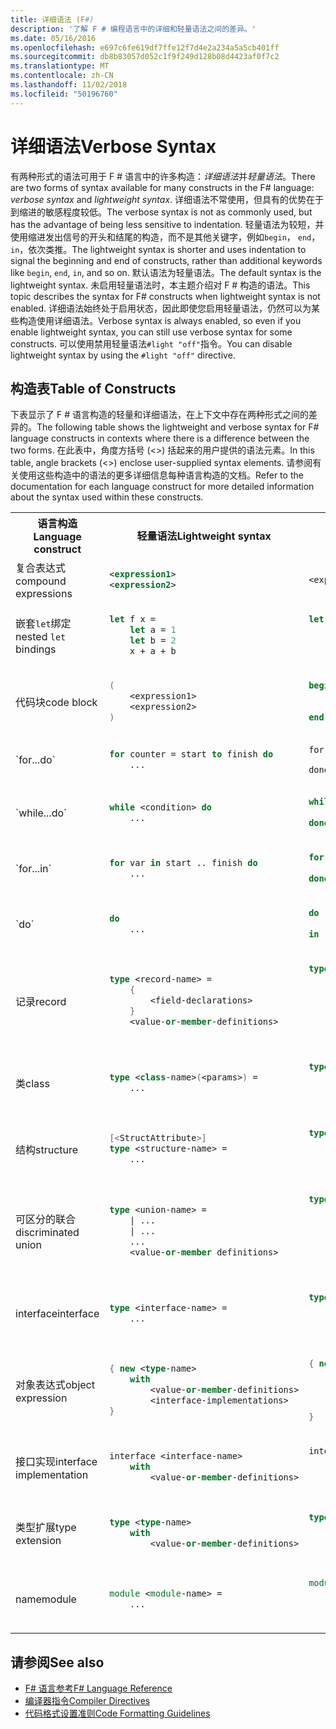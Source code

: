 ```yaml
---
title: 详细语法 (F#)
description: '了解 F # 编程语言中的详细和轻量语法之间的差异。'
ms.date: 05/16/2016
ms.openlocfilehash: e697c6fe619df7ffe12f7d4e2a234a5a5cb401ff
ms.sourcegitcommit: db8b83057d052c1f9f249d128b08d4423af0f7c2
ms.translationtype: MT
ms.contentlocale: zh-CN
ms.lasthandoff: 11/02/2018
ms.locfileid: "50196760"
---
```

# <a name="verbose-syntax"></a><span data-ttu-id="b7c01-103">详细语法</span><span class="sxs-lookup"><span data-stu-id="b7c01-103">Verbose Syntax</span></span>

<span data-ttu-id="b7c01-104">有两种形式的语法可用于 F # 语言中的许多构造：*详细语法*并*轻量语法*。</span><span class="sxs-lookup"><span data-stu-id="b7c01-104">There are two forms of syntax available for many constructs in the F# language: *verbose syntax* and *lightweight syntax*.</span></span> <span data-ttu-id="b7c01-105">详细语法不常使用，但具有的优势在于到缩进的敏感程度较低。</span><span class="sxs-lookup"><span data-stu-id="b7c01-105">The verbose syntax is not as commonly used, but has the advantage of being less sensitive to indentation.</span></span> <span data-ttu-id="b7c01-106">轻量语法为较短，并使用缩进发出信号的开头和结尾的构造，而不是其他关键字，例如`begin`， `end`， `in`，依次类推。</span><span class="sxs-lookup"><span data-stu-id="b7c01-106">The lightweight syntax is shorter and uses indentation to signal the beginning and end of constructs, rather than additional keywords like `begin`, `end`, `in`, and so on.</span></span> <span data-ttu-id="b7c01-107">默认语法为轻量语法。</span><span class="sxs-lookup"><span data-stu-id="b7c01-107">The default syntax is the lightweight syntax.</span></span> <span data-ttu-id="b7c01-108">未启用轻量语法时，本主题介绍对 F # 构造的语法。</span><span class="sxs-lookup"><span data-stu-id="b7c01-108">This topic describes the syntax for F# constructs when lightweight syntax is not enabled.</span></span> <span data-ttu-id="b7c01-109">详细语法始终处于启用状态，因此即使您启用轻量语法，仍然可以为某些构造使用详细语法。</span><span class="sxs-lookup"><span data-stu-id="b7c01-109">Verbose syntax is always enabled, so even if you enable lightweight syntax, you can still use verbose syntax for some constructs.</span></span> <span data-ttu-id="b7c01-110">可以使用禁用轻量语法`#light "off"`指令。</span><span class="sxs-lookup"><span data-stu-id="b7c01-110">You can disable lightweight syntax by using the `#light "off"` directive.</span></span>

## <a name="table-of-constructs"></a><span data-ttu-id="b7c01-111">构造表</span><span class="sxs-lookup"><span data-stu-id="b7c01-111">Table of Constructs</span></span>

<span data-ttu-id="b7c01-112">下表显示了 F # 语言构造的轻量和详细语法，在上下文中存在两种形式之间的差异的。</span><span class="sxs-lookup"><span data-stu-id="b7c01-112">The following table shows the lightweight and verbose syntax for F# language constructs in contexts where there is a difference between the two forms.</span></span> <span data-ttu-id="b7c01-113">在此表中，角度方括号 (&lt;&gt;) 括起来的用户提供的语法元素。</span><span class="sxs-lookup"><span data-stu-id="b7c01-113">In this table, angle brackets (&lt;&gt;) enclose user-supplied syntax elements.</span></span> <span data-ttu-id="b7c01-114">请参阅有关使用这些构造中的语法的更多详细信息每种语言构造的文档。</span><span class="sxs-lookup"><span data-stu-id="b7c01-114">Refer to the documentation for each language construct for more detailed information about the syntax used within these constructs.</span></span>

<table>
<tr>
<th><span data-ttu-id="b7c01-115">语言构造</span><span class="sxs-lookup"><span data-stu-id="b7c01-115">Language construct</span></span></th>
<th><span data-ttu-id="b7c01-116">轻量语法</span><span class="sxs-lookup"><span data-stu-id="b7c01-116">Lightweight syntax</span></span></th>
<th><span data-ttu-id="b7c01-117">详细语法</span><span class="sxs-lookup"><span data-stu-id="b7c01-117">Verbose syntax</span></span></th>
</tr>
<tr>
<td>
<span data-ttu-id="b7c01-118">复合表达式</span><span class="sxs-lookup"><span data-stu-id="b7c01-118">compound expressions</span></span>
</td>
<td>

```xml
<expression1>
<expression2>
```
</td><td>

```fsharp
<expression1>; <expression2>
```

</td>
</tr>
<tr><td>

<span data-ttu-id="b7c01-119">嵌套`let`绑定</span><span class="sxs-lookup"><span data-stu-id="b7c01-119">nested `let` bindings</span></span>

</td><td>

```fsharp
let f x =
    let a = 1
    let b = 2
    x + a + b
```

</td><td>

```fsharp
let f x =
    let a = 1 in
    let b = 2 in
    x + a + b
```

</td>
</tr>
<tr><td>
<span data-ttu-id="b7c01-120">代码块</span><span class="sxs-lookup"><span data-stu-id="b7c01-120">code block</span></span>
</td><td>

```fsharp
(
    <expression1>
    <expression2>
)
```

</td><td>

```fsharp
begin
    <expression1>;
    <expression2>;
end
```
</td>
</tr>
<tr><td>
`for...do`
</td><td>

```fsharp
for counter = start to finish do
    ...
```

</td><td>

```
for counter = start to finish do
    ...
done
```

</td>
</tr>
<tr><td>
`while...do`
</td><td>

```fsharp
while <condition> do
    ...
```

</td><td>

```fsharp
while <condition> do
    ...
done
```

</td>
</tr>
<tr><td>
`for...in`
</td><td>

```fsharp
for var in start .. finish do
    ...
```

</td><td>

```fsharp
for var in start .. finish do
    ...
done
```

</td>
</tr>
<tr><td>
`do`
</td><td>

```fsharp
do
    ...
```

</td><td>

```fsharp
do
    ...
in
```

</td>
</tr>
<tr><td><span data-ttu-id="b7c01-121">记录</span><span class="sxs-lookup"><span data-stu-id="b7c01-121">record</span></span>
</td><td>

```fsharp
type <record-name> =
    {
        <field-declarations>
    }
    <value-or-member-definitions>
```

</td><td>

```fsharp
type <record-name> =
    {
        <field-declarations>
    }
    with
        <value-or-member-definitions>
    end
```

</td>
</tr>
<tr><td><span data-ttu-id="b7c01-122">类</span><span class="sxs-lookup"><span data-stu-id="b7c01-122">class</span></span>
</td><td>

```fsharp
type <class-name>(<params>) =
    ...
```

</td><td>

```fsharp
type <class-name>(<params>) =
    class
        ...
    end
```

</td>
</tr>
<tr><td><span data-ttu-id="b7c01-123">结构</span><span class="sxs-lookup"><span data-stu-id="b7c01-123">structure</span></span></td><td>

```fsharp
[<StructAttribute>]
type <structure-name> =
    ...
```

</td><td>

```fsharp
type <structure-name> =
    struct
        ...
    end
```

</td>
</tr>
<tr><td><span data-ttu-id="b7c01-124">可区分的联合</span><span class="sxs-lookup"><span data-stu-id="b7c01-124">discriminated union</span></span></td><td>

```fsharp
type <union-name> =
    | ...
    | ...
    ...
    <value-or-member definitions>
```

</td><td>

```fsharp
type <union-name> =
    | ...
    | ...
    ...
    with
        <value-or-member-definitions>
    end    
```

</td>
</tr>
<tr><td><span data-ttu-id="b7c01-125">interface</span><span class="sxs-lookup"><span data-stu-id="b7c01-125">interface</span></span></td><td>

```fsharp
type <interface-name> =
    ...
```
</td><td>

```fsharp
type <interface-name> =
    interface
        ...
    end
```

</td>
</tr>
<tr><td><span data-ttu-id="b7c01-126">对象表达式</span><span class="sxs-lookup"><span data-stu-id="b7c01-126">object expression</span></span></td><td>

```fsharp
{ new <type-name>
    with
        <value-or-member-definitions>
        <interface-implementations>
}
```

</td><td>

```fsharp
{ new <type-name>
    with
        <value-or-member-definitions>
    end
    <interface-implementations>
}
```

</td>
</tr>
<tr><td><span data-ttu-id="b7c01-127">接口实现</span><span class="sxs-lookup"><span data-stu-id="b7c01-127">interface implementation</span></span></td><td>

```fsharp
interface <interface-name>
    with
        <value-or-member-definitions>
```

</td><td>

```fsharp
interface <interface-name>
    with
        <value-or-member-definitions>
    end
```

</td>
</tr>
<tr><td><span data-ttu-id="b7c01-128">类型扩展</span><span class="sxs-lookup"><span data-stu-id="b7c01-128">type extension</span></span></td><td>

```fsharp
type <type-name>
    with
        <value-or-member-definitions>
```

</td><td>

```fsharp
type <type-name>
    with
        <value-or-member-definitions>
    end
```

</td>
</tr>
<tr><td><span data-ttu-id="b7c01-129">name</span><span class="sxs-lookup"><span data-stu-id="b7c01-129">module</span></span></td><td>

```fsharp
module <module-name> =
    ...
```

</td><td>

```fsharp
module <module-name> =
    begin
        ...
    end
```

</td>
</tr>
</table>

## <a name="see-also"></a><span data-ttu-id="b7c01-130">请参阅</span><span class="sxs-lookup"><span data-stu-id="b7c01-130">See also</span></span>

- [<span data-ttu-id="b7c01-131">F# 语言参考</span><span class="sxs-lookup"><span data-stu-id="b7c01-131">F# Language Reference</span></span>](index.md)
- [<span data-ttu-id="b7c01-132">编译器指令</span><span class="sxs-lookup"><span data-stu-id="b7c01-132">Compiler Directives</span></span>](compiler-directives.md)
- [<span data-ttu-id="b7c01-133">代码格式设置准则</span><span class="sxs-lookup"><span data-stu-id="b7c01-133">Code Formatting Guidelines</span></span>](code-formatting-guidelines.md)

